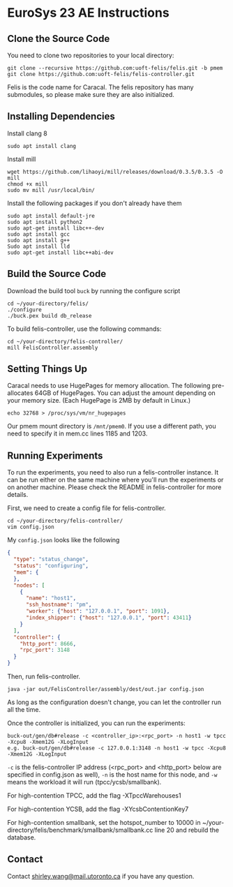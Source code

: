 # EuroSys 23 AE Instructions


## Clone the Source Code

You need to clone two repositories to your local directory:

```
git clone --recursive https://github.com:uoft-felis/felis.git -b pmem
git clone https://github.com:uoft-felis/felis-controller.git
```

Felis is the code name for Caracal. The felis repository has many submodules, so please make sure they are also initialized.

## Installing Dependencies

Install clang 8
```
sudo apt install clang
```

Install mill
```
wget https://github.com/lihaoyi/mill/releases/download/0.3.5/0.3.5 -O mill
chmod +x mill
sudo mv mill /usr/local/bin/
```

Install the following packages if you don't already have them
```
sudo apt install default-jre
sudo apt install python2
sudo apt-get install libc++-dev
sudo apt install gcc
sudo apt install g++
Sudo apt install lld
sudo apt-get install libc++abi-dev
```

## Build the Source Code

Download the build tool `buck` by running the configure script

```
cd ~/your-directory/felis/
./configure
./buck.pex build db_release
```

To build felis-controller, use the following commands:

```
cd ~/your-directory/felis-controller/
mill FelisController.assembly
```

## Setting Things Up
Caracal needs to use HugePages for memory allocation. The following pre-allocates 64GB of HugePages. You can adjust the amount depending on your memory size. (Each HugePage is 2MB by default in Linux.)

```
echo 32768 > /proc/sys/vm/nr_hugepages
```

Our pmem mount directory is `/mnt/pmem0`. If you use a different path, you need to specify it in mem.cc lines 1185 and 1203.

## Running Experiments

To run the experiments, you need to also run a felis-controller instance. It can be run either on the same machine where you'll run the experiments or on another machine. Please check the README in felis-controller for more details.

First, we need to create a config file for felis-controller.

```
cd ~/your-directory/felis-controller/
vim config.json
```

My `config.json` looks like the following

```json
{
  "type": "status_change",
  "status": "configuring",
  "mem": {
  },
  "nodes": [
    {
      "name": "host1",
      "ssh_hostname": "pm",
      "worker": {"host": "127.0.0.1", "port": 1091},
      "index_shipper": {"host": "127.0.0.1", "port": 43411}
    }
  ],
  "controller": {
    "http_port": 8666,
    "rpc_port": 3148
  }
}
```

Then, run felis-controller.

```
java -jar out/FelisController/assembly/dest/out.jar config.json
```

As long as the configuration doesn't change, you can let the controller
run all the time.


Once the controller is initialized, you can run the experiments:

```
buck-out/gen/db#release -c <controller_ip>:<rpc_port> -n host1 -w tpcc -Xcpu8 -Xmem12G -XLogInput
e.g. buck-out/gen/db#release -c 127.0.0.1:3148 -n host1 -w tpcc -Xcpu8 -Xmem12G -XLogInput
```

`-c` is the felis-controller IP address (<rpc_port> and <http_port>
below are specified in config.json as well), `-n` is the host name for
this node, and `-w` means the workload it will run (tpcc/ycsb/smallbank).

For high-contention TPCC, add the flag -XTpccWarehouses1

For high-contention YCSB, add the flag -XYcsbContentionKey7

For high-contention smallbank, set the hotspot_number to 10000 in ~/your-directory/felis/benchmark/smallbank/smallbank.cc line 20 and rebuild the database.


## Contact

Contact shirley.wang@mail.utoronto.ca if you have any question.